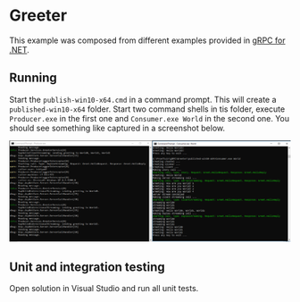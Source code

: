 # Greeter

This example was composed from different examples provided in [gRPC for .NET](https://github.com/grpc/grpc-dotnet).

## Running

Start the `publish-win10-x64.cmd` in a command prompt. This will create a `published-win10-x64` folder.
Start two command shells in tis folder, execute `Producer.exe` in the first one and `Consumer.exe World` in the second one.
You should see something like captured in a screenshot below.

![screenshot1](./fig1.png)

## Unit and integration testing

Open solution in Visual Studio and run all unit tests.
